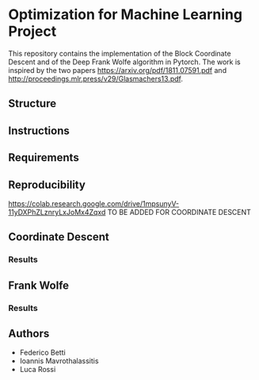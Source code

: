 # Optimization for Machine Learning Project
This repository contains the implementation of the Block Coordinate Descent and of the Deep Frank Wolfe algorithm in Pytorch. The work is inspired by the two papers  https://arxiv.org/pdf/1811.07591.pdf and http://proceedings.mlr.press/v29/Glasmachers13.pdf.

## Structure

## Instructions

## Requirements

## Reproducibility
https://colab.research.google.com/drive/1mpsunyV-11yDXPhZLznryLxJoMx4Zqxd
TO BE ADDED FOR COORDINATE DESCENT

## Coordinate Descent

### Results

## Frank Wolfe

### Results

## Authors
- Federico Betti
- Ioannis Mavrothalassitis
- Luca Rossi
